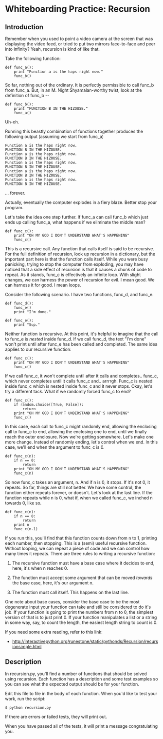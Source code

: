 Whiteboarding Practice: Recursion
=================================

Introduction
------------

Remember when you used to point a video camera at the screen that was displaying 
the video feed, or tried to put two mirrors face-to-face and peer into infinity? 
Yeah, recursion is kind of like that.

Take the following function:

```
def func_a():
    print "Function a is the haps right now."
    func_b()
```

So far, nothing out of the ordinary. It is perfectly permissible to call func_b
from func_a. But, in an M. Night Shyamalan-worthy twist, look at the definition 
of func_b --

```
def func_b():
    print "FUNCTION B IN THE HIZOUSE."
    func_a()
```

Uh-oh.

Running this beastly combination of functions together produces the following output 
(assuming we start from func_a)

```
Function a is the haps right now.
FUNCTION B IN THE HIZOUSE.
Function a is the haps right now.
FUNCTION B IN THE HIZOUSE.
Function a is the haps right now.
FUNCTION B IN THE HIZOUSE.
Function a is the haps right now.
FUNCTION B IN THE HIZOUSE.
Function a is the haps right now.
FUNCTION B IN THE HIZOUSE.
```
... forever.

Actually, eventually the computer explodes in a fiery blaze. Better stop your program.

Let's take the idea one step further. If func_a can call func_b which just ends up 
calling func_a, what happens if we eliminate the middle man?

```
def func_c():
    print "OH MY GOD I DON'T UNDERSTAND WHAT'S HAPPENING"
    func_c()
```

This is a recursive call. Any function that calls itself is said to be
recursive. For the full definition of recursion, look up recursion in a
dictionary, but the important part here is that the function calls itself.
While you were busy panicking, trying to stop the computer from exploding, you
may have noticed that a side effect of recursion is that it causes a chunk of
code to repeat. As it stands, func_c is effectively an infinite loop. With
slight changes, we can harness the power of recursion for evil. I mean good. We
can harness it for good. I mean loops.

Consider the following scenario. I have two functions, func_d, and func_e.

```
def func_d():
    func_e()
    print "I'm done."

def func_e():
    print "Sup." 
```

Neither function is recursive. At this point, it's helpful to imagine that the
call to func_e is _nested_ inside func_d. If we call func_d, the text "I'm
done" won't print until after func_e has been called and completed. The same
idea applies to our recursive function:

```
def func_c():
    print "OH MY GOD I DON'T UNDERSTAND WHAT'S HAPPENING"
    func_c()
```

If we call func_c, it won't complete until after it calls and completes..
func_c, which never completes until it calls func_c and.. arrrrgh. Func_c is
nested inside func_c which is nested inside func_c and it never stops. Okay,
let's try a different tack. What if we randomly forced func_c to end?

```
def func_c():
    if random.choice([True, False]):
        return
    print "OH MY GOD I DON'T UNDERSTAND WHAT'S HAPPENING"
    func_c()
```

In this case, each call to func_c might randomly end, allowing the enclosing
call to func_c to end, allowing the enclosing one to end, until we finally
reach the outer enclosure. Now we're getting somewhere. Let's make one more
change. Instead of randomly ending, let's control when we end. In this case,
we'll end when the argument to func_c is 0.

```
def func_c(n):
    if n == 0:
        return
    print "OH MY GOD I DON'T UNDERSTAND WHAT'S HAPPENING"
    func_c(n)
```

So now func_c takes an argument, n. And if n is 0, it stops. If it's not 0, it
repeats. So far, things are still not better. We have some control, the
function either repeats forever, or doesn't. Let's look at the last line. If
the function repeats while n is 0, what if, when we called func_c, we inched n
towards 0, like so.

```
def func_c(n):
    if n == 0:
        return
    print n
    func_c(n-1)
```

If you run this, you'll find that this function counts down from n to 1,
printing each number, then stopping. This is a (semi) useful recursive
function. Without looping, we can repeat a piece of code and we can control
how many times it repeats. There are three rules to writing a recursive
function:

1. The recursive function must have a base case where it decides to end, here,
   it's when n reaches 0.

2. The function must accept some argument that can be moved _towards_ the base
   case, here, it's our argument n.

3. The function must call itself. This happens on the last line.

One note about base cases, consider the base case to be the most degenerate
input your function can take and still be considered to do it's job. If your
function is going to print the numbers from n to 0, the simplest version of
that is to just print 0. If your function manipulates a list or a string in
some way, say, to count the length, the easiest length string to count is 0.

If you need some extra reading, refer to this link:

* http://interactivepython.org/runestone/static/pythonds/Recursion/recursionsimple.html

Description
-----------

In recursion.py, you'll find a number of functions that should be solved
using recursion. Each function has a description and some test examples
so you can see what the expected output should be for your function.

Edit this file to file in the body of each function. When you'd like to
test your work, run the script:

```
$ python recursion.py
```

If there are errors or failed tests, they will print out.

When you have passed all of the tests, it will print a message congratulating
you.
